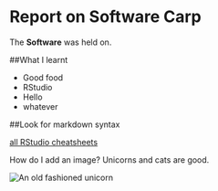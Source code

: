# Report on Software Carp

The **Software** was held on.

##What I learnt

* Good food 
* RStudio
* Hello
* whatever

##Look for markdown syntax

[all RStudio cheatsheets](https://rstudio.com/resources/cheatsheets/)

How do I add an image? Unicorns and cats are good.

![An old fashioned unicorn](https://www.gmcrafts.co.uk/wp-content/uploads/2018/11/Pink-Unicorn-With-Rainbow-Embedded-Product-Image.png)
